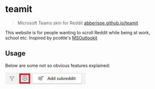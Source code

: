 # teamit
> Microsoft Teams skin for Reddit [abberispe.github.io/teamit](abberispe.github.io/teamit)

This website is for people wanting to scroll Reddit while being at work, school etc. Inspired by pcottle's [MSOutlookit](https://github.com/pcottle/MSOutlookit)

## Usage
Below are some not so obvious features explained:

![Image](images/adding_removing.png)
